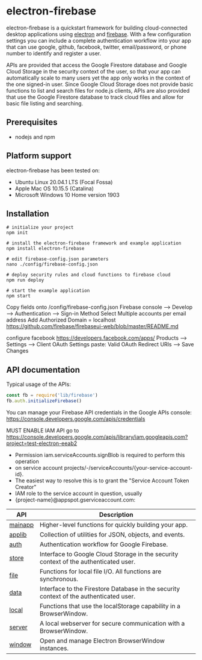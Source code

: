 # electron-firebase

electron-firebase is a quickstart framework for building cloud-connected desktop applications
using [electron](https://electronjs.org/) and [firebase](https://firebase.google.com/). With a 
few configuration settings you can include a complete authentication workflow into your app
that can use google, github, facebook, twitter, email/password, or phone number to identify
and register a user. 

APIs are provided that access the Google Firestore database and Google Cloud Storage in the
security context of the user, so that your app can automatically scale to many users yet
the app only works in the context of the one signed-in user. Since Google Cloud Storage
does not provide basic functions to list and search files for node.js clients, APIs are
also provided that use the Google Firestore database to track cloud files and allow for 
basic file listing and searching. 

## Prerequisites
* nodejs and npm

## Platform support
electron-firebase has been tested on:
* Ubuntu Linux 20.04.1 LTS (Focal Fossa)
* Apple Mac OS 10.15.5 (Catalina)
* Microsoft Windows 10 Home version 1903

## Installation
```
# initialize your project
npm init

# install the electron-firebase framework and example application
npm install electron-firebase

# edit firebase-config.json parameters
nano ./config/firebase-config.json

# deploy security rules and cloud functions to firebase cloud
npm run deploy

# start the example application
npm start
```
Copy fields onto /config/firebase-config.json
Firebase console --> Develop --> Authentication --> Sign-in Method
Select Multiple accounts per email address 
Add Authorized Domain = localhost
https://github.com/firebase/firebaseui-web/blob/master/README.md

configure facebook
https://developers.facebook.com/apps/
Products --> Settings --> Client OAuth Settings
paste: Valid OAuth Redirect URIs
--> Save Changes


## API documentation
Typical usage of the APIs:
```javascript
const fb = require('lib/firebase')
fb.auth.initializeFirebase()
```

You can manage your Firebase API credentials in the Google APIs console:
https://console.developers.google.com/apis/credentials 

MUST ENABLE IAM API
go to https://console.developers.google.com/apis/library/iam.googleapis.com?project=test-electron-eeab2
 * Permission iam.serviceAccounts.signBlob is required to perform this operation
 * on service account projects/-/serviceAccounts/{your-service-account-id}.
 * The easiest way to resolve this is to grant the "Service Account Token Creator" 
 * IAM role to the service account in question, usually 
 * {project-name}@appspot.gserviceaccount.com:

| API | Description |
| --- | --- |
| [mainapp](docs/mainapp.js.md) | Higher-level functions for quickly building your app.  |
| [applib](docs/applibrary.js.md) | Collection of utilities for JSON, objects, and events.  |
| [auth](docs/authentication.js.md) | Authentication workflow for Google Firebase.   |
| [store](docs/fbstorage.js.md) | Interface to Google Cloud Storage in the security context of the authenticated user.  |
| [file](docs/fileutils.js.md) | Functions for local file I/O. All functions are synchronous.  |
| [data](docs/firestore.js.md) | Interface to the Firestore Database in the security context of the authenticated user.  |
| [local](docs/localstorage.js.md) | Functions that use the localStorage capability in a BrowserWindow.  |
| [server](docs/webserver.js.md) | A local webserver for secure communication with a BrowserWindow.  |
| [window](docs/windows.js.md) | Open and manage Electron BrowserWindow instances.  |

